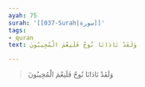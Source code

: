 ```yaml
---
ayah: 75
surah: '[[037-Surah|سورة]]'
tags:
- quran
text: وَلَقَدْ نَادَانَا نُوحٌ فَلَنِعْمَ الْمُجِيبُونَ

---
```

> وَلَقَدْ نَادَانَا نُوحٌ فَلَنِعْمَ الْمُجِيبُونَ
